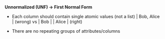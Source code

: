 **Unnormalized (UNF) -> First Normal Form**
- Each column should contain single atomic values (not a list)
| Bob, Alice | (wrong)
vs
| Bob  |
| Alice | (right)

- There are no repeating groups of attributes/columns